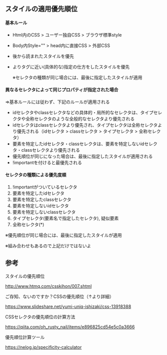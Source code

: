 ## スタイルの適用優先順位

#### 基本ルール

- Html内のCSS  > ユーザー独自CSS > ブラウザ標準style
- Body内Style="" > head内に直接CSS > 外部CSS

- 後から読まれたスタイルを優先

- よりタグに近い(具体的な)指定の仕方をしたスタイルを優先

  ※セレクタの種類が同じ場合には、最後に指定したスタイルが適用 

  

#### 異なるセレクタによって同じプロパティが指定された場合

⇒基本ルールには従わず、下記のルールが適用される

- idセレクタやclassセレクタなどの具体的・局所的なセレクタは、タイプセレクタや全称セレクタのような全般的なセレクタより優先される
- idセレクタはclassセレクタより優先され、タイプセレクタは全称セレクタより優先される（idセレクタ > classセレクタ > タイプセレクタ > 全称セレクタ）
- 要素を特定したidセレクタ・classセレクタは、要素を特定しないidセレクタ・classセレクタより優先される
- 優先順位が同じになった場合は、最後に指定したスタイルが適用される
- !importantを付けると最優先される



#### セレクタの種類による優先度順

1. !importantがついているセレクタ
2. 要素を特定したidセレクタ
3. 要素を特定したclassセレクタ
4. 要素を特定しないidセレクタ
5. 要素を特定しないclassセレクタ
6. タイプセレクタ(要素名で指定したセレクタ), 疑似要素
7. 全称セレクタ(*)

※優先順位が同じ場合には、最後に指定したスタイルが適用 

※組み合わせもあるので上記だけではないよ

## 参考

スタイルの優先順位

  http://www.htmq.com/csskihon/007.shtml 



ご存知、ないのですか？CSSの優先順位（↑より詳細）

 https://www.slideshare.net/yumi-uniq-ishizaki/css-13918388 



CSSセレクタの優先順位の計算方法

 https://qiita.com/oh_rusty_nail/items/e896825cd54e5c0a3666 



優先順位計算ツール

 https://nelog.jp/specificity-calculator 
